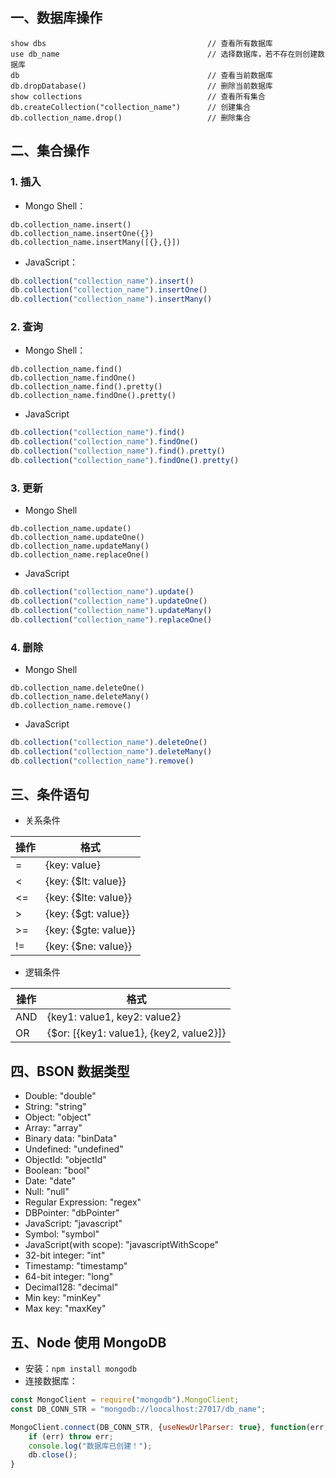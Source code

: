## 一、数据库操作
```Mongo Shell
show dbs                                    // 查看所有数据库
use db_name                                 // 选择数据库，若不存在则创建数据库
db                                          // 查看当前数据库
db.dropDatabase()                           // 删除当前数据库
show collections                            // 查看所有集合
db.createCollection("collection_name")      // 创建集合
db.collection_name.drop()                   // 删除集合
```

## 二、集合操作
### 1. 插入
- Mongo Shell：
```Mongo Shell
db.collection_name.insert()
db.collection_name.insertOne({})
db.collection_name.insertMany([{},{}])
```
- JavaScript：
```js
db.collection("collection_name").insert()
db.collection("collection_name").insertOne()
db.collection("collection_name").insertMany()
```

### 2. 查询
- Mongo Shell：
```Mongo Shell
db.collection_name.find()
db.collection_name.findOne()
db.collection_name.find().pretty()
db.collection_name.findOne().pretty()
```
- JavaScript
```js
db.collection("collection_name").find()
db.collection("collection_name").findOne()
db.collection("collection_name").find().pretty()
db.collection("collection_name").findOne().pretty()
```

### 3. 更新
- Mongo Shell
```Mongo Shell
db.collection_name.update()
db.collection_name.updateOne()
db.collection_name.updateMany()
db.collection_name.replaceOne()
```
- JavaScript
```js
db.collection("collection_name").update()
db.collection("collection_name").updateOne()
db.collection("collection_name").updateMany()
db.collection("collection_name").replaceOne()
```

### 4. 删除
- Mongo Shell
```Mongo Shell
db.collection_name.deleteOne()
db.collection_name.deleteMany()
db.collection_name.remove()
```
- JavaScript
```js
db.collection("collection_name").deleteOne()
db.collection("collection_name").deleteMany()
db.collection("collection_name").remove()
```

## 三、条件语句
- 关系条件

操作|格式
-|-
=|{key: value}
<|{key: {$lt: value}}
<=|{key: {$lte: value}}
\>|{key: {$gt: value}}
\>=|{key: {$gte: value}}
!=|{key: {$ne: value}}

- 逻辑条件

操作|格式
-|-
AND|{key1: value1, key2: value2}
OR|{$or: [{key1: value1}, {key2, value2}]}

## 四、BSON 数据类型
- Double: "double" 
- String: "string"
- Object: "object"
- Array: "array"
- Binary data: "binData"
- Undefined: "undefined"
- ObjectId: "objectId"
- Boolean: "bool"
- Date: "date"
- Null: "null"
- Regular Expression: "regex"
- DBPointer: "dbPointer"
- JavaScript: "javascript"
- Symbol: "symbol"
- JavaScript(with scope): "javascriptWithScope"
- 32-bit integer: "int"
- Timestamp: "timestamp"
- 64-bit integer: "long"
- Decimal128: "decimal"
- Min key: "minKey"
- Max key: "maxKey"

## 五、Node 使用 MongoDB
- 安装：`npm install mongodb`
- 连接数据库：
```js
const MongoClient = require("mongodb").MongoClient;
const DB_CONN_STR = "mongodb://loocalhost:27017/db_name";

MongoClient.connect(DB_CONN_STR, {useNewUrlParser: true}, function(err, db)) {
    if (err) throw err;
    console.log("数据库已创建！");
    db.close();
}
```